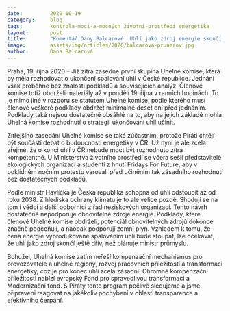 ```yaml
---
date:         2020-10-19
category:     blog
tags:         kontrola-moci-a-mocných životní-prostředí energetika
layout:       post
title:        "Komentář Dany Balcarové: Uhlí jako zdroj energie skončí díky trhu ještě dříve, než plánuje ministr Havlíček"
image:        assets/img/articles/2020/balcarova-prunerov.jpg
author:       Dana Balcarová
---
```




Praha, 19. října 2020 – Již zítra zasedne první skupina Uhelné komise, která by měla rozhodovat o ukončení spalování uhlí v České republice. Jednání však proběhne bez znalosti podkladů a souvisejících analýz. Členové komise totiž obdrželi materiály až v pondělí 19. října v ranních hodinách. To je mimo jiné v rozporu se statutem Uhelné komise, podle kterého musí členové veškeré podklady obdržet minimálně deset dní před jednáním. Podklady také nejsou dostatečně obsáhlé na to, aby na jejich základě mohla Uhelná komise rozhodnutí o strategii ukončování uhlí učinit. 

Zítřejšího zasedání Uhelné komise se také zúčastním, protože Piráti chtějí být součástí debat o budoucnosti energetiky v ČR. Už nyní je ale zcela zřejmé, že o konci uhlí v ČR nebude moct být rozhodnuto zítra kompetentně. U Ministerstva životního prostředí se včera sešli představitelé ekologických organizací a studenti z hnutí Fridays For Future, aby v poklidném nočním protestu varovali před učiněním tak zásadního rozhodnutí bez dostatečných podkladů.  

Podle ministr Havlíčka je Česká republika schopna od uhlí odstoupit až od roku 2038. Z hlediska ochrany klimatu je to ale velice pozdě. Shodují se na tom i vědci a další odborníci z řad neziskových organizací. Tento návrh dostatečně nepodporuje obnovitelné zdroje energie. Podklady, které členové Uhelné komise obdrželi, potenciál obnovitelných zdrojů dokonce značně podceňují, a naopak podporují zemní plyn. Vzhledem k tomu, že cena energie vyprodukované spalováním uhlí bude stoupat, lze očekávat, že uhlí jako zdroj skončí ještě dřív, než plánuje ministr průmyslu.

Bohužel, Uhelná komise zatím neřeší kompenzační mechanismus pro provozovatele a uhelné regiony, rozvoj pracovních příležitostí a transformaci energetiky, což je pro konec uhlí zcela zásadní. Ohromné kompenzační příležitosti nabízí evropský Fond pro spravedlivou transformaci a Modernizační fond. S Piráty tento program pečlivě sledujeme a jsme připraveni reagovat na jakékoliv pochybení v oblasti transparence a efektivního čerpání.
